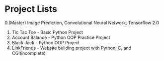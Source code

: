 # Project Lists

0.(Master) Image Prediction, Convolutional Neural Network, Tensorflow 2.0 
1. Tic Tac Toe - Basic Python Project
2. Account Balance - Python OOP Practice Project
3. Black Jack - Python OOP Project
4. LinkFriends - Website building project with Python, C, and CGI(incomplete)

